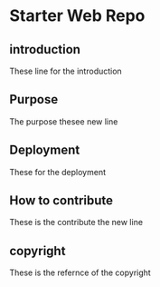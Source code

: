 # Starter Web Repo

## introduction

These line for the introduction

## Purpose

The purpose thesee new line

## Deployment

These for the deployment

## How to contribute

These is the contribute the new line

## copyright

These is the refernce of the copyright